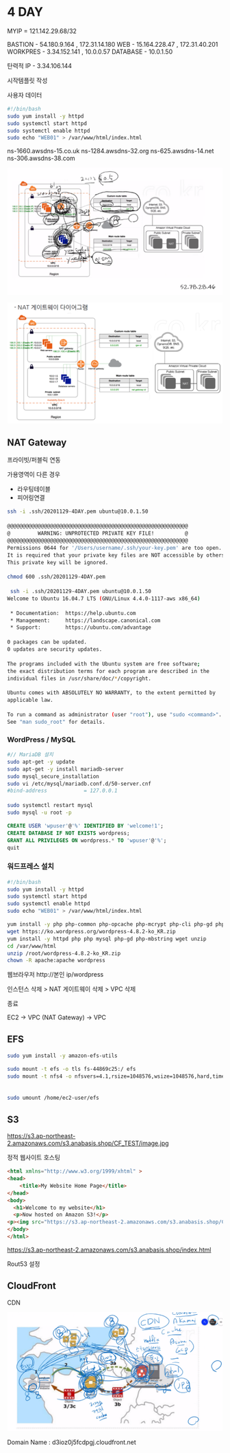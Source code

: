 # 4 DAY

MYIP = 121.142.29.68/32

BASTION - 54.180.9.164  , 172.31.14.180
WEB -  15.164.228.47  ,  172.31.40.201
WORKPRES - 3.34.152.141 , 10.0.0.57
DATABASE - 10.0.1.50

탄력적 IP - 3.34.106.144

시작템플릿 작성

사용자 데이터

```bash
#!/bin/bash
sudo yum install -y httpd
sudo systemctl start httpd
sudo systemctl enable httpd
sudo echo "WEB01" > /var/www/html/index.html
```

ns-1660.awsdns-15.co.uk
ns-1284.awsdns-32.org
ns-625.awsdns-14.net
ns-306.awsdns-38.com

![NAT Gateway](./images/4day_NATGATEWAY.png)

![NAT Gateway](./images/4day_NATGATEWAY2.png)

## NAT Gateway

프라이빗/퍼블릭 연동

가용영역이 다른 경우

- 라우팅테이블
- 피어링연결

```bash
ssh -i .ssh/20201129-4DAY.pem ubuntu@10.0.1.50

@@@@@@@@@@@@@@@@@@@@@@@@@@@@@@@@@@@@@@@@@@@@@@@@@@@@@@@@@@@
@         WARNING: UNPROTECTED PRIVATE KEY FILE!          @
@@@@@@@@@@@@@@@@@@@@@@@@@@@@@@@@@@@@@@@@@@@@@@@@@@@@@@@@@@@
Permissions 0644 for '/Users/username/.ssh/your-key.pem' are too open.
It is required that your private key files are NOT accessible by others.
This private key will be ignored.

chmod 600 .ssh/20201129-4DAY.pem

 ssh -i .ssh/20201129-4DAY.pem ubuntu@10.0.1.50
Welcome to Ubuntu 16.04.7 LTS (GNU/Linux 4.4.0-1117-aws x86_64)

 * Documentation:  https://help.ubuntu.com
 * Management:     https://landscape.canonical.com
 * Support:        https://ubuntu.com/advantage

0 packages can be updated.
0 updates are security updates.

The programs included with the Ubuntu system are free software;
the exact distribution terms for each program are described in the
individual files in /usr/share/doc/*/copyright.

Ubuntu comes with ABSOLUTELY NO WARRANTY, to the extent permitted by
applicable law.

To run a command as administrator (user "root"), use "sudo <command>".
See "man sudo_root" for details.
```

### WordPress / MySQL

```bash
#// MariaDB 설치
sudo apt-get -y update
sudo apt-get -y install mariadb-server
sudo mysql_secure_installation
sudo vi /etc/mysql/mariadb.conf.d/50-server.cnf
#bind-address            = 127.0.0.1

sudo systemctl restart mysql
sudo mysql -u root -p
```

```sql
CREATE USER 'wpuser'@'%' IDENTIFIED BY 'welcome!1';
CREATE DATABASE IF NOT EXISTS wordpress;
GRANT ALL PRIVILEGES ON wordpress.* TO 'wpuser'@'%';
quit
```

### 워드프레스 설치

```bash
#!/bin/bash
sudo yum install -y httpd
sudo systemctl start httpd
sudo systemctl enable httpd
sudo echo "WEB01" > /var/www/html/index.html
```

```bash
yum install -y php php-common php-opcache php-mcrypt php-cli php-gd php-curl php-mysql -y
wget https://ko.wordpress.org/wordpress-4.8.2-ko_KR.zip
yum install -y httpd php php mysql php-gd php-mbstring wget unzip
cd /var/www/html
unzip /root/wordpress-4.8.2-ko_KR.zip
chown -R apache:apache wordpress
```

웹브라우저 http://본인 ip/wordpress

인스턴스 삭제 > NAT 게이트웨이 삭제 > VPC 삭제

종료

EC2 -> VPC (NAT Gateway) -> VPC

## EFS

```bash
sudo yum install -y amazon-efs-utils
```

```bash
sudo mount -t efs -o tls fs-44869c25:/ efs
sudo mount -t nfs4 -o nfsvers=4.1,rsize=1048576,wsize=1048576,hard,timeo=600,retrans=2,noresvport fs-44869c25.efs.ap-northeast-2.amazonaws.com:/ efs


sudo umount /home/ec2-user/efs
```

## S3

<https://s3.ap-northeast-2.amazonaws.com/s3.anabasis.shop/CF_TEST/image.jpg>

정적 웹사이트 호스팅

```html
<html xmlns="http://www.w3.org/1999/xhtml" >
<head>
    <title>My Website Home Page</title>
</head>
<body>
  <h1>Welcome to my website</h1>
  <p>Now hosted on Amazon S3!</p>
<p><img src="https://s3.ap-northeast-2.amazonaws.com/s3.anabasis.shop/CF_TEST/image.jpg" alt="my test image"></p>
</body>
</html>
```

<https://s3.ap-northeast-2.amazonaws.com/s3.anabasis.shop/index.html>

Rout53 설정

## CloudFront

CDN

![CloudFront](./images/4day_CDN.png)

Domain Name : d3ioz0j5fcdpgj.cloudfront.net
